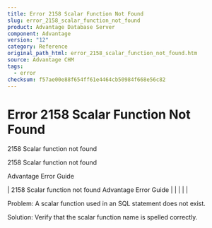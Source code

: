 ```yaml
---
title: Error 2158 Scalar Function Not Found
slug: error_2158_scalar_function_not_found
product: Advantage Database Server
component: Advantage
version: "12"
category: Reference
original_path_html: error_2158_scalar_function_not_found.htm
source: Advantage CHM
tags:
  - error
checksum: f57ae00e88f654ff61e4464cb50984f668e56c82
---
```


# Error 2158 Scalar Function Not Found

2158 Scalar function not found

2158 Scalar function not found

Advantage Error Guide

| 2158 Scalar function not found  Advantage Error Guide |  |  |  |  |

Problem: A scalar function used in an SQL statement does not exist.

Solution: Verify that the scalar function name is spelled correctly.
